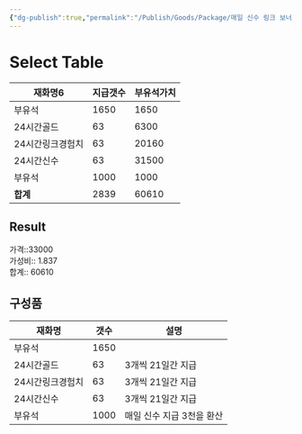 ```yaml
---
{"dg-publish":true,"permalink":"/Publish/Goods/Package/매일 신수 링크 보너스/"}
---
```



# Select Table
<div><table class="dataview table-view-table"><thead class="table-view-thead"><tr class="table-view-tr-header"><th class="table-view-th"><span>재화명</span><span class="dataview small-text">6</span></th><th class="table-view-th"><span>지급갯수</span></th><th class="table-view-th"><span>부유석가치</span></th></tr></thead><tbody class="table-view-tbody"><tr><td><span>부유석</span></td><td>1650</td><td>1650</td></tr><tr><td><span>24시간골드</span></td><td>63</td><td>6300</td></tr><tr><td><span>24시간링크경험치</span></td><td>63</td><td>20160</td></tr><tr><td><span>24시간신수</span></td><td>63</td><td>31500</td></tr><tr><td><span>부유석</span></td><td>1000</td><td>1000</td></tr><tr><td><span><strong>합계</strong></span></td><td>2839</td><td>60610</td></tr></tbody></table></div><p><span><h2 data-heading="Result" dir="auto">Result</h2></span></p><span><span>가격::33000 <br></span></span><span><span>가성비:: 1.837 <br></span></span><span><span>합계:: 60610</span></span>

## 구성품
| **재화명**   | **갯수** | 설명           |
| --------- | ------ | ------------ |
| 부유석       | 1650   |              |
| 24시간골드    | 63     | 3개씩 21일간 지급  |
| 24시간링크경험치 | 63     | 3개씩 21일간 지급  |
| 24시간신수    | 63     | 3개씩 21일간 지급  |
| 부유석       | 1000   | 매일 신수 지급 3천을 환산 |


